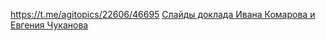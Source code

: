 https://t.me/agitopics/22606/46695
[Слайды доклада Ивана Комарова и Евгения Чуканова](https://t.me/agitopics/22606/46695) 

